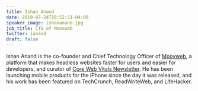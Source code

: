 ```yaml
---
title: Ishan Anand
date: 2019-07-24T18:52:51-04:00
speaker_image: ishananand.jpg
job_title: CTO of Moovweb
twitter: ianand
draft: false
---
```


Ishan Anand is the co-founder and Chief Technology Officer of [Moovweb](https://www.layer0.co/), a platform that makes headless websites faster for users and easier for developers, and curator of [Core Web Vitals Newsletter](https://corewebvitals.email). He has been launching mobile products for the iPhone since the day it was released, and his work has been featured on TechCrunch, ReadWriteWeb, and LifeHacker.
